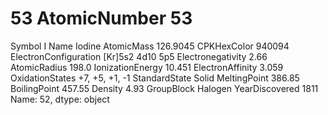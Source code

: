 # 53 AtomicNumber                           53
Symbol                                  I
Name                               Iodine
AtomicMass                       126.9045
CPKHexColor                        940094
ElectronConfiguration    [Kr]5s2 4d10 5p5
Electronegativity                    2.66
AtomicRadius                        198.0
IonizationEnergy                   10.451
ElectronAffinity                    3.059
OxidationStates            +7, +5, +1, -1
StandardState                       Solid
MeltingPoint                       386.85
BoilingPoint                       457.55
Density                              4.93
GroupBlock                        Halogen
YearDiscovered                       1811
Name: 52, dtype: object